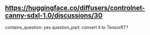## https://huggingface.co/diffusers/controlnet-canny-sdxl-1.0/discussions/30

contains_question: yes
question_part: convert it to TensorRT?
